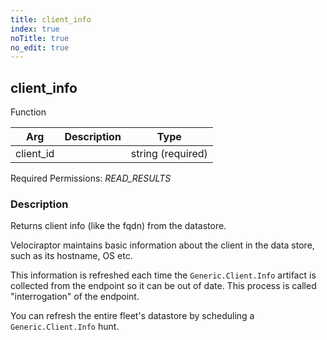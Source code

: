 ```yaml
---
title: client_info
index: true
noTitle: true
no_edit: true
---
```




<div class="vql_item"></div>


## client_info
<span class='vql_type pull-right page-header'>Function</span>



<div class="vqlargs"></div>

Arg | Description | Type
----|-------------|-----
client_id||string (required)

Required Permissions: 
<i class="linkcolour label pull-right label-success">READ_RESULTS</i>

### Description

Returns client info (like the fqdn) from the datastore.

Velociraptor maintains basic information about the client in the
data store, such as its hostname, OS etc.

This information is refreshed each time the `Generic.Client.Info`
artifact is collected from the endpoint so it can be out of
date. This process is called "interrogation" of the endpoint.

You can refresh the entire fleet's datastore by scheduling a
`Generic.Client.Info` hunt.


